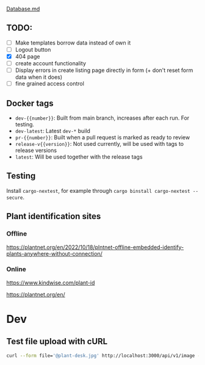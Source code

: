 
[Database.md](Database.md)

## TODO:
 - [ ] Make templates borrow data instead of own it
 - [ ] Logout button
 - [x] 404 page
 - [ ] create account functionality
 - [ ] Display errors in create listing page directly in form (+ don't reset form data when it does)
 - [ ] fine grained access control

## Docker tags

 - `dev-{{number}}`: Built from main branch, increases after each run. For testing.
 - `dev-latest`: Latest `dev-*` build
 - `pr-{{number}}`: Built when a pull request is marked as ready to review
 - `release-v{{version}}`: Not used currently, will be used with tags to release versions
 - `latest`: Will be used together with the release tags

## Testing

Install `cargo-nextest`, for example through `cargo binstall cargo-nextest --secure`.

## Plant identification sites

### Offline

https://plantnet.org/en/2022/10/18/plntnet-offline-embedded-identify-plants-anywhere-without-connection/

### Online

https://www.kindwise.com/plant-id

https://plantnet.org/en/

# Dev

## Test file upload with cURL

```bash
curl --form file='@plant-desk.jpg' http://localhost:3000/api/v1/image -v
```
